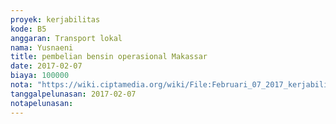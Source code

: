 ```yaml
---
proyek: kerjabilitas
kode: B5
anggaran: Transport lokal
nama: Yusnaeni
title: pembelian bensin operasional Makassar
date: 2017-02-07
biaya: 100000
nota: "https://wiki.ciptamedia.org/wiki/File:Februari_07_2017_kerjabilitas_B5_bensin_neni.jpg"
tanggalpelunasan: 2017-02-07
notapelunasan:
---
```

